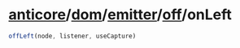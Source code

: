 # [anticore](../../../../../../#reference)/[dom](../../../#reference)/[emitter](../../#reference)/[off](../#reference)/<a name="reference">onLeft</a>

```js
offLeft(node, listener, useCapture)
```